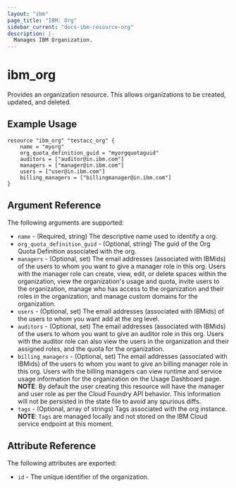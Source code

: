 ```yaml
---
layout: "ibm"
page_title: "IBM: Org"
sidebar_current: "docs-ibm-resource-org"
description: |-
  Manages IBM Organization.
---
```


# ibm\_org

Provides an organization resource. This allows organizations to be created, updated, and deleted.

## Example Usage

```hcl
resource "ibm_org" "testacc_org" {
    name = "myorg"
    org_quota_definition_guid = "myorgquotaguid"
    auditors = ["auditor@in.ibm.com"]
    managers = ["manager@in.ibm.com"]
    users = ["user@in.ibm.com"]
    billing_managers = ["billingmanager@in.ibm.com"]
}
```

## Argument Reference

The following arguments are supported:

* `name` - (Required, string) The descriptive name used to identify a org.
* `org_quota_definition_guid` - (Optional, string) The guid of the Org Quota Definition associated with the org.
* `managers` - (Optional, set) The email addresses (associated with IBMids) of the users to whom you want to give a manager role in this org. Users with the manager role  can create, view, edit, or delete spaces within the organization, view the organization's usage and quota, invite users to the organization, manage who has access to the organization and their roles in the organization, and manage custom domains for the organization.
* `users` - (Optional, set) The email addresses (associated with IBMids) of the users to whom you want add at the org level. 
* `auditors` - (Optional, set) The email addresses (associated with IBMids) of the users to whom you want to give an auditor role in this org. Users with the auditor role can also view the users in the organization and their assigned roles, and the quota for the organization.
* `billing_managers` - (Optional, set) The email addresses (associated with IBMids) of the users to whom you want to give an billing manager role in this org. Users with the billing managers can view runtime and service usage information for the organization on the Usage Dashboard page.
**NOTE**: By default the user creating this resource will have the manager and user role as per the Cloud Foundry API behavior. This information will not be persisted in the state file to avoid any spurious diffs.
* `tags` - (Optional, array of strings) Tags associated with the org instance.
  **NOTE**: `Tags` are managed locally and not stored on the IBM Cloud service endpoint at this moment.

## Attribute Reference

The following attributes are exported:

* `id` - The unique identifier of the organization.  
